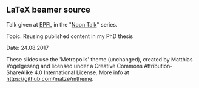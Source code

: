 ## LaTeX beamer source

Talk given at [EPFL](https://www.epfl.ch) in the "[Noon Talk](https://library.epfl.ch/noon-talks/en)" series.

Topic: Reusing published content in my PhD thesis

Date: 24.08.2017

These slides use the 'Metropolis' theme (unchanged), created by Matthias Vogelgesang and licensed under a 
Creative Commons Attribution-ShareAlike 4.0 International License. More info at https://github.com/matze/mtheme.
